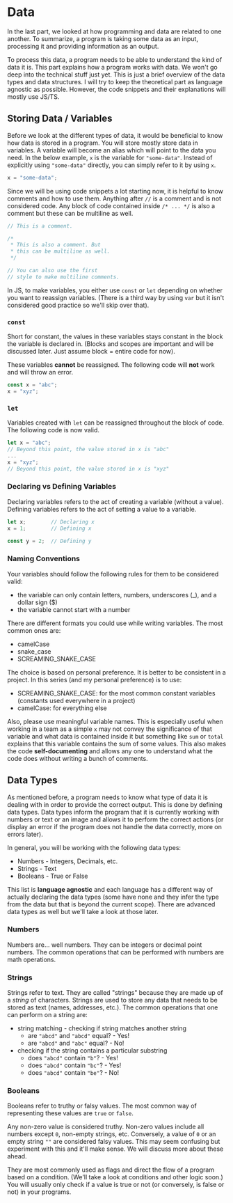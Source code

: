 # Data

In the last part, we looked at how programming and data are related to one another. To summarize, a program is taking some data as an input, processing it and providing information as an output.

To process this data, a program needs to be able to understand the kind of data it is. This part explains how a program works with data. We won't go deep into the technical stuff just yet. This is just a brief overview of the data types and data structures. I will try to keep the theoretical part as language agnostic as possible. However, the code snippets and their explanations will mostly use JS/TS.

## Storing Data / Variables

Before we look at the different types of data, it would be beneficial to know how data is stored in a program. You will store mostly store data in variables. A variable will become an alias which will point to the data you need. In the below example, `x` is the variable for `"some-data"`. Instead of explicitly using `"some-data"` directly, you can simply refer to it by using `x`.

```ts
x = "some-data";
```

Since we will be using code snippets a lot starting now, it is helpful to know comments and how to use them. Anything after `//` is a comment and is not considered code. Any block of code contained inside `/* ... */` is also a comment but these can be multiline as well.

```ts
// This is a comment.

/* 
 * This is also a comment. But
 * this can be multiline as well.
 */

// You can also use the first 
// style to make multiline comments. 
```

In JS, to make variables, you either use `const` or `let` depending on whether you want to reassign variables. (There is a third way by using `var` but it isn't considered good practice so we'll skip over that).

### `const`

Short for constant, the values in these variables stays constant in the block the variable is declared in. (Blocks and scopes are important and will be discussed later. Just assume block = entire code for now).

These variables **cannot** be reassigned. The following code will **not** work and will throw an error.

```ts
const x = "abc";
x = "xyz";
```

### `let`

Variables created with `let` can be reassigned throughout the block of code. The following code is now valid.

```ts
let x = "abc";
// Beyond this point, the value stored in x is "abc"
...
x = "xyz";
// Beyond this point, the value stored in x is "xyz"
```

### Declaring vs Defining Variables

Declaring variables refers to the act of creating a variable (without a value).
Defining variables refers to the act of setting a value to a variable.

```ts
let x;        // Declaring x
x = 1;        // Defining x

const y = 2;  // Defining y
```

### Naming Conventions

Your variables should follow the following rules for them to be considered valid:
- the variable can only contain letters, numbers, underscores (_), and a dollar sign ($)
- the variable cannot start with a number

There are different formats you could use while writing variables. The most common ones are:
- camelCase
- snake_case
- SCREAMING_SNAKE_CASE

The choice is based on personal preference. It is better to be consistent in a project. In this series (and my personal preference) is to use:
- SCREAMING_SNAKE_CASE: for the most common constant variables (constants used everywhere in a project)
- camelCase: for everything else

Also, please use meaningful variable names. This is especially useful when working in a team as a simple `x` may not convey the significance of that variable and what data is contained inside it but something like `sum` or `total` explains that this variable contains the sum of some values. This also makes the code **self-documenting** and allows any one to understand what the code does without writing a bunch of comments.


## Data Types

As mentioned before, a program needs to know what type of data it is dealing with in order to provide the correct output. This is done by defining data types. Data types inform the program that it is currently working with numbers or text or an image and allows it to perform the correct actions (or display an error if the program does not handle the data correctly, more on errors later).

In general, you will be working with the following data types:
- Numbers - Integers, Decimals, etc.
- Strings - Text 
- Booleans - True or False

This list is **language agnostic** and each language has a different way of actually declaring the data types (some have none and they infer the type from the data but that is beyond the current scope). There are advanced data types as well but we'll take a look at those later.

### Numbers

Numbers are... well numbers. They can be integers or decimal point numbers. The common operations that can be performed with numbers are math operations.

### Strings

Strings refer to text. They are called "strings" because they are made up of a *string* of characters. Strings are used to store any data that needs to be stored as text (names, addresses, etc.). The common operations that one can perform on a string are:

- string matching - checking if string matches another string
  - are `"abcd"` and `"abcd"` equal? - Yes!
  - are `"abcd"` and `"abc"` equal? - No!
- checking if the string contains a particular substring 
  - does `"abcd"` contain `"b"`? - Yes!
  - does `"abcd"` contain `"bc"`? - Yes!
  - does `"abcd"` contain `"be"`? - No!

### Booleans

Booleans refer to truthy or falsy values. The most common way of representing these values are `true` or `false`. 

Any non-zero value is considered truthy. Non-zero values include all numbers except `0`, non-empty strings, etc. Conversely, a value of `0` or an empty string `""` are considered falsy values. This may seem confusing but experiment with this and it'll make sense. We will discuss more about these ahead.

They are most commonly used as flags and direct the flow of a program based on a condition. (We'll take a look at conditions and other logic soon.)
You will usually only check if a value is true or not (or conversely, is false or not) in your programs.